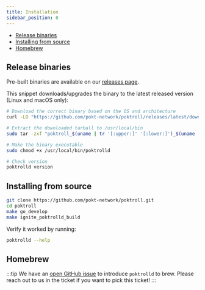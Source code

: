 ```yaml
---
title: Installation
sidebar_position: 0
---
```


- [Release binaries](#release-binaries)
- [Installing from source](#installing-from-source)
- [Homebrew](#homebrew)

## Release binaries

Pre-built binaries are available on our [releases page](https://github.com/pokt-network/poktroll/releases).

This snippet downloads/upgrades the binary to the latest released version (Linux and macOS only):

```bash
# Download the correct binary based on the OS and architecture
curl -LO "https://github.com/pokt-network/poktroll/releases/latest/download/poktroll_$(uname | tr '[:upper:]' '[:lower:]')_$(uname -m | sed 's/x86_64/amd64/;s/aarch64/arm64/').tar.gz"

# Extract the downloaded tarball to /usr/local/bin
sudo tar -zxf "poktroll_$(uname | tr '[:upper:]' '[:lower:]')_$(uname -m | sed 's/x86_64/amd64/;s/aarch64/arm64/').tar.gz" -C /usr/local/bin

# Make the binary executable
sudo chmod +x /usr/local/bin/poktrolld

# Check version
poktrolld version
```

## Installing from source

```bash
git clone https://github.com/pokt-network/poktroll.git
cd poktroll
make go_develop
make ignite_poktrolld_build
```

Verify it worked by running:

```bash
poktrolld --help
```

## Homebrew

:::tip
We have an [open GitHub issue](https://github.com/pokt-network/poktroll/issues/535) to introduce `poktrolld` to brew. Please reach out to us in the ticket if you want to pick this ticket!
:::

